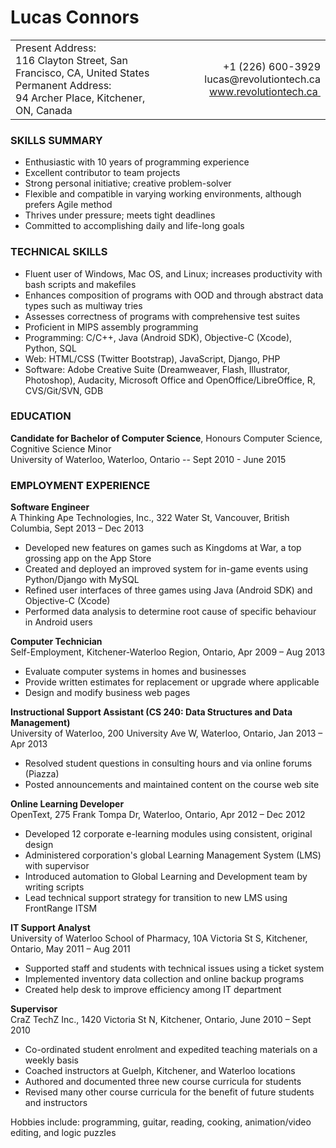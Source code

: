 Lucas Connors
==

<table width="100%">
    <tr>
        <td width="50%">
        Present Address:
        <br>116 Clayton Street, San Francisco, CA, United States
        <br>Permanent Address:
        <br>94 Archer Place, Kitchener, ON, Canada
        </td>
        <td width="50%">
        <div align="right">
        +1 (226) 600-3929
        <br>lucas@revolutiontech.ca
        <br><a href="http://revolutiontech.ca">www.revolutiontech.ca&nbsp;</a>
        </div>
        </td>
    </tr>
</table>

### SKILLS SUMMARY

- Enthusiastic with 10 years of programming experience
- Excellent contributor to team projects
- Strong personal initiative; creative problem-solver
- Flexible and compatible in varying working environments, although prefers Agile method
- Thrives under pressure; meets tight deadlines
- Committed to accomplishing daily and life-long goals

### TECHNICAL SKILLS

- Fluent user of Windows, Mac OS, and Linux; increases productivity with bash scripts and makefiles
- Enhances composition of programs with OOD and through abstract data types such as multiway tries
- Assesses correctness of programs with comprehensive test suites
- Proficient in MIPS assembly programming
- Programming: C/C++, Java (Android SDK), Objective-C (Xcode), Python, SQL
- Web: HTML/CSS (Twitter Bootstrap), JavaScript, Django, PHP
- Software: Adobe Creative Suite (Dreamweaver, Flash, Illustrator, Photoshop), Audacity, Microsoft
Office and OpenOffice/LibreOffice, R, CVS/Git/SVN, GDB

### EDUCATION

**Candidate for Bachelor of Computer Science**, Honours Computer Science, Cognitive Science Minor
<br />University of Waterloo, Waterloo, Ontario -- Sept 2010 - June 2015

### EMPLOYMENT EXPERIENCE

**Software Engineer**
<br />A Thinking Ape Technologies, Inc., 322 Water St, Vancouver, British Columbia, Sept 2013 – Dec 2013

- Developed new features on games such as Kingdoms at War, a top grossing app on the App Store
- Created and deployed an improved system for in-game events using Python/Django with MySQL
- Refined user interfaces of three games using Java (Android SDK) and Objective-C (Xcode)
- Performed data analysis to determine root cause of specific behaviour in Android users

**Computer Technician**
<br />Self-Employment, Kitchener-Waterloo Region, Ontario, Apr 2009 – Aug 2013

- Evaluate computer systems in homes and businesses
- Provide written estimates for replacement or upgrade where applicable
- Design and modify business web pages

**Instructional Support Assistant (CS 240: Data Structures and Data Management)**
<br />University of Waterloo, 200 University Ave W, Waterloo, Ontario, Jan 2013 – Apr 2013

- Resolved student questions in consulting hours and via online forums (Piazza)
- Posted announcements and maintained content on the course web site

**Online Learning Developer**
<br />OpenText, 275 Frank Tompa Dr, Waterloo, Ontario, Apr 2012 – Dec 2012

- Developed 12 corporate e-learning modules using consistent, original design
- Administered corporation's global Learning Management System (LMS) with supervisor
- Introduced automation to Global Learning and Development team by writing scripts
- Lead technical support strategy for transition to new LMS using FrontRange ITSM

**IT Support Analyst**
<br />University of Waterloo School of Pharmacy, 10A Victoria St S, Kitchener, Ontario, May 2011 – Aug 2011

- Supported staff and students with technical issues using a ticket system
- Implemented inventory data collection and online backup programs
- Created help desk to improve efficiency among IT department

**Supervisor**
<br />CraZ TechZ Inc., 1420 Victoria St N, Kitchener, Ontario, June 2010 – Sept 2010

- Co-ordinated student enrolment and expedited teaching materials on a weekly basis
- Coached instructors at Guelph, Kitchener, and Waterloo locations
- Authored and documented three new course curricula for students
- Revised many other course curricula for the benefit of future students and instructors

Hobbies include: programming, guitar, reading, cooking, animation/video editing, and logic puzzles
